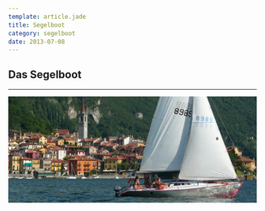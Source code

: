 ```yaml
---
template: article.jade
title: Segelboot
category: segelboot
date: 2013-07-08
---
```


## Das Segelboot

---

![Segelboot](img/segelboot.jpg)